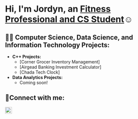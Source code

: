 <h1>Hi, I'm Jordyn, an <a href="https://www.linkedin.com/in/jordynprisco/">Fitness Professional and CS Student</a>☺</h1>

<h2>👨‍💻 Computer Science, Data Science, and Information Technology Projects:</h2>

- <b>C++ Projects:</b>
  - [Corner Grocer Inventory Management]
  - [Airgead Banking Investment Calculator]
  - [Chada Tech Clock]
- <b>Data Analytics Projects:</b>
  - Coming soon!



<h2>🤳Connect with me:</h2>

[<img align="left" alt="Jordyn | LinkedIn" width="22px" src="https://cdn.jsdelivr.net/npm/simple-icons@v3/icons/linkedin.svg" />][linkedin]


[linkedin]: https://www.linkedin.com/in/jordynprisco/
